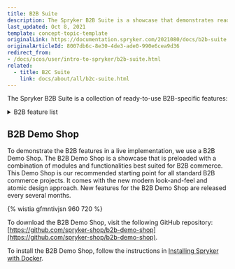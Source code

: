 ```yaml
---
title: B2B Suite
description: The Spryker B2B Suite is a showcase that demonstrates ready-to-use B2B-specific Spryker features in a live implementation.
last_updated: Oct 8, 2021
template: concept-topic-template
originalLink: https://documentation.spryker.com/2021080/docs/b2b-suite
originalArticleId: 8007db6c-8e30-4de3-ade0-990e6cea9d36
redirect_from:
- /docs/scos/user/intro-to-spryker/b2b-suite.html
related:
  - title: B2C Suite
    link: docs/about/all/b2c-suite.html
---
```


The Spryker B2B Suite is a collection of ready-to-use B2B-specific features:

<details>
<summary markdown='span'>B2B feature list</summary>

- [Configurable Product](/docs/pbc/all/product-information-management/{{site.version}}/base-shop/feature-overviews/configurable-product-feature-overview/configurable-product-feature-overview.html)
- [Return Management](/docs/pbc/all/return-management/{{site.version}}/marketplace/marketplace-return-management-feature-overview.html)
- [Configurable Bundle](/docs/pbc/all/product-information-management/{{site.version}}/base-shop/feature-overviews/configurable-bundle-feature-overview.html)
- [Comments](/docs/pbc/all/cart-and-checkout/{{site.version}}/base-shop/feature-overviews/comments-feature-overview.html)
- [Persistent Cart Sharing](/docs/pbc/all/cart-and-checkout/{{site.version}}/base-shop/feature-overviews/persistent-cart-sharing-feature-overview.html)
- [Resource Sharing](/docs/pbc/all/cart-and-checkout/{{site.version}}/base-shop/feature-overviews/resource-sharing-feature-overview.html)
- [Quotation Process](/docs/pbc/all/request-for-quote/{{site.version}}/request-for-quote.html)
- [Scheduled Prices](/docs/pbc/all/price-management/{{site.version}}/base-shop/scheduled-prices-feature-overview.html)
- [Approval process](/docs/pbc/all/cart-and-checkout/{{site.version}}/base-shop/feature-overviews/approval-process-feature-overview.html)
- [Availability Notification](/docs/pbc/all/warehouse-management-system/{{site.version}}/base-shop/availability-notification-feature-overview.html)
- [Customer Account Management](/docs/pbc/all/customer-relationship-management/{{site.version}}/base-shop/customer-account-management-feature-overview/customer-account-management-feature-overview.html)
- [Customer Access](/docs/pbc/all/customer-relationship-management/{{site.version}}/base-shop/customer-access-feature-overview.html)
- [Company Account](/docs/pbc/all/customer-relationship-management/{{site.version}}/base-shop/company-account-feature-overview/company-account-feature-overview.html)
- [Order Management](/docs/pbc/all/order-management-system/{{site.version}}/base-shop/order-management-feature-overview/order-management-feature-overview.html)
- [Refunds](/docs/pbc/all/order-management-system/{{site.version}}/base-shop/refunds-feature-overview.html)
- [Reclamations](/docs/pbc/all/order-management-system/{{site.version}}/base-shop/reclamations-feature-overview.html)
- [State Machine](/docs/pbc/all/order-management-system/{{site.version}}/base-shop/datapayload-conversion/state-machine/order-process-modelling-via-state-machines.html)
- [Inventory Management](/docs/pbc/all/warehouse-management-system/{{site.version}}/base-shop/inventory-management-feature-overview.html)
- [Spryker Core Back Office](/docs/pbc/all/back-office/{{site.version}}/base-shop/spryker-core-back-office-feature-overview.html)
<!---- [Development tools]()-->
<!---- [Deployment tools]()-->
- [Shopping Lists](/docs/pbc/all/shopping-list-and-wishlist/{{site.version}}/base-shop/shopping-lists-feature-overview/shopping-lists-feature-overview.html)
<!---- [Merchant]()-->
- [Merchant Product restrictions](/docs/pbc/all/merchant-management/{{site.version}}/base-shop/merchant-product-restrictions-feature-overview/merchant-product-restrictions-feature-overview.html)
- [Merchant B2B Contracts](/docs/pbc/all/merchant-management/{{site.version}}/base-shop/merchant-b2b-contracts-and-contract-requests-feature-overview.html)
- [Merchant Custom Prices](/docs/pbc/all/price-management/{{site.version}}/base-shop/merchant-custom-prices-feature-overview.html)
- [Merchant Order Threshold](/docs/pbc/all/cart-and-checkout/{{site.version}}/base-shop/feature-overviews/checkout-feature-overview/order-thresholds-overview.html)
- [Prices](/docs/pbc/all/price-management/{{site.version}}/base-shop/prices-feature-overview/prices-feature-overview.html)
- [Tax](/docs/pbc/all/tax-management/{{site.version}}/base-shop/tax-feature-overview.html)
- [Promotions & Discounts](/docs/pbc/all/discount-management/{{site.version}}/base-shop/promotions-discounts-feature-overview.html)
- [Cart](/docs/pbc/all/cart-and-checkout/{{site.version}}/base-shop/feature-overviews/cart-feature-overview/cart-feature-overview.html)
- [Multiple carts](/docs/pbc/all/cart-and-checkout/{{site.version}}/base-shop/feature-overviews/multiple-carts-feature-overview.html)
- [Quick add to cart](/docs/pbc/all/cart-and-checkout/{{site.version}}/base-shop/feature-overviews/quick-add-to-cart-feature-overview.html)
- [Shared carts](/docs/pbc/all/cart-and-checkout/{{site.version}}/base-shop/feature-overviews/shared-carts-feature-overview.html)
- [Reorder](/docs/pbc/all/customer-relationship-management/{{site.version}}/base-shop/reorder-feature-overview.html)
- [Shipment](/docs/pbc/all/carrier-management/{{site.version}}/base-shop/shipment-feature-overview.html)
- [Agent Assist](/docs/pbc/all/user-management/{{site.version}}/base-shop/agent-assist-feature-overview.html)
- [Payments](/docs/pbc/all/payment-service-provider/{{site.version}}/base-shop/payments-feature-overview.html)
<!---- [Invoice]()-->
- [Checkout](/docs/pbc/all/cart-and-checkout/{{site.version}}/base-shop/feature-overviews/checkout-feature-overview/checkout-feature-overview.html)
- [Mailing & Notifications](/docs/pbc/all/emails/{{site.version}}/emails.html)
- [Spryker Core](/docs/pbc/all/miscellaneous/{{site.version}}/spryker-core-feature-overview/spryker-core-feature-overview.html)
- [Product](/docs/pbc/all/product-information-management/{{site.version}}/base-shop/feature-overviews/product-feature-overview/product-feature-overview.html)
- [Measurement units](/docs/pbc/all/product-information-management/{{site.version}}/base-shop/feature-overviews/measurement-units-feature-overview.html)
- [Packaging units](/docs/pbc/all/product-information-management/{{site.version}}/base-shop/feature-overviews/packaging-units-feature-overview.html)
- [Alternative Products](/docs/pbc/all/product-information-management/{{site.version}}/base-shop/feature-overviews/alternative-products-feature-overview.html)
- [Product Groups](/docs/pbc/all/product-information-management/{{site.version}}/base-shop/feature-overviews/product-groups-feature-overview.html)
- [Product Relations](/docs/pbc/all/product-relationship-management/{{site.version}}/product-relationship-management.html)
- [Product Sets](/docs/pbc/all/content-management-system/{{site.version}}/base-shop/product-sets-feature-overview.html)
- [Product Options](/docs/pbc/all/product-information-management/{{site.version}}/base-shop/feature-overviews/product-options-feature-overview.html)
- [Product Barcode](/docs/pbc/all/product-information-management/{{site.version}}/base-shop/feature-overviews/product-barcode-feature-overview.html)
- [Product Bundles](/docs/pbc/all/product-information-management/{{site.version}}/base-shop/feature-overviews/product-bundles-feature-overview.html)
<!---- [Product Customer Restrictions]()-->
- [Product Rating & Reviews](/docs/pbc/all/ratings-reviews/{{site.version}}/ratings-and-reviews.html)
- [Product Labels](/docs/pbc/all/product-information-management/{{site.version}}/base-shop/feature-overviews/product-labels-feature-overview.html)
- [Product Lists](/docs/pbc/all/product-information-management/{{site.version}}/base-shop/feature-overviews/product-lists-feature-overview.html)
- [Non-splittable Products](/docs/pbc/all/cart-and-checkout/{{site.version}}/base-shop/feature-overviews/non-splittable-products-feature-overview.html)
- [Catalog](/docs/pbc/all/product-information-management/{{site.version}}/base-shop/feature-overviews/catalog-feature-overview.html)
- [Category Management](/docs/pbc/all/product-information-management/{{site.version}}/base-shop/feature-overviews/category-management-feature-overview.html)
- [Navigation](/docs/pbc/all/content-management-system/{{site.version}}/base-shop/navigation-feature-overview.html)
- [Search](/docs/pbc/all/search/{{site.version}}/base-shop/search-feature-overview/search-feature-overview.html)
- [CMS](/docs/pbc/all/content-management-system/{{site.version}}/base-shop/cms-feature-overview/cms-feature-overview.html)

<br>
</details>

## B2B Demo Shop

To demonstrate the B2B features in a live implementation, we use a B2B Demo Shop. The B2B Demo Shop is a showcase that is preloaded with a combination of modules and functionalities best suited for B2B commerce. This Demo Shop is our recommended starting point for all standard B2B commerce projects. It comes with the new modern look-and-feel and atomic design approach. New features for the B2B Demo Shop are released every several months.

{% wistia gfmntivjsn 960 720 %}

To download the B2B Demo Shop, visit the following GitHub repository: [https://github.com/spryker-shop/b2b-demo-shop](https://github.com/spryker-shop/b2b-demo-shop).

To install the B2B Demo Shop, follow the instructions in [Installing Spryker with Docker](/docs/dg/dev/set-up-spryker-locally/set-up-spryker-locally.html).
